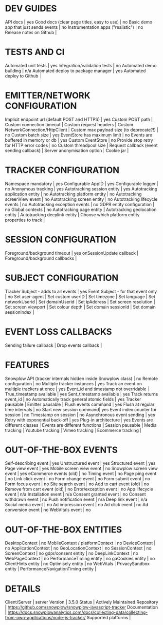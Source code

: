 # DEV GUIDES
API docs | yes
Good docs (clear page titles, easy to use) | no
Basic demo app that just sends events | no
Instrumentation apps ("realistic") | no
Release notes on Github | 

# TESTS AND CI
Automated unit tests | yes
Integration/validation tests | no
Automated demo building | n/a
Automated deploy to package manager | yes
Automated deploy to Github | 

# EMITTER/NETWORK CONFIGURATION
Implicit endpoint url (default POST and HTTPS) | yes
Custom POST path | 
Custom connection timeout | 
Custom request headers | 
Custom NetworkConnection/HttpClient | 
Custom max payload size (to deprecate?!) | no
Custom batch size | yes
EventStore has maximum limit | no
Events are buffered in memory or db | yes
Custom EventStore | no
Provide stop retry for HTTP error codes | no
Custom threadpool size | 
Request callback (event sending callback) | 
Server anonymisation option | 
Cookie jar | 

# TRACKER CONFIGURATION
Namespace mandatory | yes
Configurable AppID | yes
Configurable logger | no
Anonymous tracking | yes
Autotracking session entity | yes
Autotracking application entity | no
Autotracking platform entity | no
Autotracking screenView event | no
Autotracking screen entity | no
Autotracking lifecycle events | no
Autotracking exception events | no
GDPR entity configuration | no
Global contexts | no
Autotracking page entity | 
Autotracking geolocation entity | 
Autotracking deeplink entity | 
Choose which platform entity properties to track | 

# SESSION CONFIGURATION
Foreground/background timeout | yes
onSessionUpdate callback | 
Foreground/background callbacks | 

# SUBJECT CONFIGURATION
Tracker Subject - adds to all events | yes
Event Subject - for that event only | no
Set user-agent | 
Set custom userID | 
Set timezone | 
Set language | 
Set networkUserid | 
Set domainUserid | 
Set ipAddress | 
Set screen resolution | 
Set screen viewport | 
Set colour depth | 
Set domain sessionId | 
Set domain sessionIndex | 

# EVENT LOSS CALLBACKS
Sending failure callback | 
Drop events callback | 

# FEATURES
Snowplow API (tracker internals hidden inside Snowplow class) | no
Remote configuration | no
Multiple tracker instances | yes
Track an event on multiple trackers at once | yes
Event_id and timestamp not overridable | 
True_timestamp available | yes
Sent_timestamp available | yes
Track returns event_id | no
Automatically track general atomic fields | yes
Tracker pausable | 
Emitter pausable | 
Flush events command | yes
Flush at regular time intervals | no
Start new session command| yes
Event index counter for session | no
Timestamp on session | no
Asynchronous event sending | yes
Retry with exponential back-off | yes
Plug-in architecture | yes
Events are different classes | 
Events are different functions | 
Session pausable | 
Media tracking | 
Youtube tracking | 
Vimeo tracking | 
Ecommerce tracking | 

# OUT-OF-THE-BOX EVENTS
Self-describing event | yes
Unstructured event | yes
Structured event | yes
Page view event | yes
Mobile screen view event | no
Snowplow screen view event | yes
eCommerce events (old) | no
Timing event | no
Page ping event | no
Link click event | no
Form change event | no
Form submit event | no
Form focus event | no
Site search event | no
Add to cart event (old) | no
Remove from cart event (old) | no
Error/exception event | no
App lifecycle event | n/a
Installation event | n/a
Consent granted event | no
Consent withdrawn event | no
Push notification event | n/a
Deep link event | n/a
Social media event | no
Ad impression event | no
Ad click event | no
Ad conversion event | no
WebVitals event | no


# OUT-OF-THE-BOX ENTITIES
DesktopContext | no
MobileContext / platformContext | no
DeviceContext | no
ApplicationContext | no
GeoLocationContext | no
SessionContext | no
ScreenContext | no
gdpr/consent entity | no
DeepLinkContext | no
WebPageContext | no
PerformanceTiming entity | no
gaCookies entity | no
ClientHints entity | no
Optimisely entity | no
WebVitals | 
PrivacySandbox entity | 
PerformanceNavigationTiming entity | 

# DETAILS
Client/Server | server
Version | 3.5.0
Status | Actively Maintained
Repository | https://github.com/snowplow/snowplow-javascript-tracker
Documentation | https://docs.snowplowanalytics.com/docs/collecting-data/collecting-from-own-applications/node-js-tracker/
Supported platforms | 
